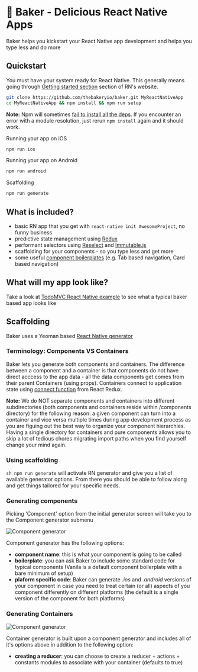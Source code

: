 # 🍰 Baker - Delicious React Native Apps 

Baker helps you kickstart your React Native app development and helps you type less and do more 

## Quickstart

You must have your system ready for React Native. This generally means going through [Getting started section](https://facebook.github.io/react-native/docs/getting-started.html#content) section of RN's website.

```sh
git clone https://github.com/thebakeryio/baker.git MyReactNativeApp
cd MyReactNativeApp && npm install && npm run setup 
```

**Note:** Npm will sometimes [fail to install all the deps](http://stackoverflow.com/a/18618876/320419). If you encounter an error with a module resolution, just rerun ```npm install``` again and it should work.

Running your app on iOS

```sh
npm run ios
```

Running your app on Android

```sh
npm run android
```

Scaffolding

```sh
npm run generate
```

## What is included?

- basic RN app that you get with ```react-native init AwesomeProject```, no funny business
- predictive state management using [Redux](http://redux.js.org/)
- performant selectors using [Reselect](https://github.com/reactjs/reselect) and [Immutable.js](https://facebook.github.io/immutable-js/)
- scaffolding for your components - so you type less and get more  
- some useful [component boilerplates](https://github.com/thebakeryio/generator-rn/tree/master/src/generators/component/templates/boilerplates) (e.g. Tab based navigation, Card based navigation)

## What will my app look like?

Take a look at [TodoMVC React Native example](https://github.com/thebakeryio/todomvc-react-native) to see what a typical baker based app looks like 

## Scaffolding 

Baker uses a Yeoman based [React Native generator](https://github.com/thebakeryio/generator-rn)

### Terminology: Components VS Containers

Baker lets you generate both components and containers. The difference between a component and a container is that components do not have direct acccess to the app data - all the data components get comes from their parent Containers (using props). Containers connect to application state using [connect function](https://github.com/reactjs/react-redux/blob/master/docs/api.md#connectmapstatetoprops-mapdispatchtoprops-mergeprops-options) from React Redux.

**Note:** We do NOT separate components and containers into different subdirectories (both components and containers reside within /components directory) for the following reason: a given component can turn into a container and vice versa multiple times during app development process as you are figuing out the best way to organize your component hierarchies. Having a single directory for containers and pure components allows you to skip a lot of tedious chores migrating import paths when you find yourself change your mind again.

### Using scaffolding 

```sh npm run generate``` will activate RN generator and give you a list of available generator options. From there you should be able to follow along and get things tailored for your specific needs.

### Generating components

Picking 'Component' option from the initial generator screen will take you to the Component generator submenu

![Component generator](.github/component-generator.png)

Component generator has the following options:

- **component name**: this is what your component is going to be called
- **boilerplate**: you can ask Baker to include some standard code for typical components (Vanila is a default component boilerplate with a bare minimum of setup)
- **plaform specific code**: Baker can generate *.ios* and *.android* versions of your component in case you need to treat certain (or all) aspects of you component differently on different platforms (the default is a single version of the component for both platforms)

### Generating Containers

![Component generator](.github/container-generator.png)

Container generator is built upon a component generator and includes all of it's options above in addition to the following option:

- **creating a reducer**: you can choose to create a reducer + actions + constants modules to associate with your container (defaults to true)